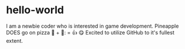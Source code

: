 # hello-world
I am a newbie coder who is interested in game development.
Pineapple DOES go on pizza 🍍 + 🍕: = 👍 😋
Excited to utilize GitHub to it's fullest extent.
